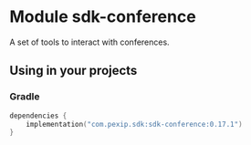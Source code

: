 # Module sdk-conference

A set of tools to interact with conferences.

## Using in your projects

### Gradle

```kotlin
dependencies {
    implementation("com.pexip.sdk:sdk-conference:0.17.1")
}
```
